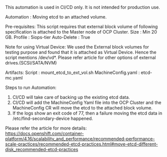 This automation is used in CI/CD only. It is not intended for production use.

Automation : Moving etcd to an attached volume.

Pre-requisites:
This script requires that external block volume of following specification is attached to the Master node of OCP Cluster.
Size : Min 20 GB.
Profile : 5iops-tier
Auto-Delete : True

Note for using Virtual Device: 
We used the External block volumes for testing purpose and found that it is attached as Virtual Device. 
Hence the script mentions /dev/vd*.
Please refer article for other options of external drives.(SCSI/SATA/NVM)

Artifacts: 
Script : mount_etcd_to_ext_vol.sh 
MachineConfig.yaml : etcd-mc.yaml 

Steps to run Automation:
  1. CI/CD will take care of backing up the existing etcd data.
  2. CI/CD will add the MachineConfig Yaml file into the OCP Cluster and the MachineConfig CR will move the etcd to the attached block volume.
  3. If the logs show an exit code of 77, then a failure moving the etcd data in /etc/find-secondary-device happened.
  
Please refer the article for more details:
https://docs.openshift.com/container-platform/4.16/scalability_and_performance/recommended-performance-scale-practices/recommended-etcd-practices.html#move-etcd-different-disk_recommended-etcd-practices
